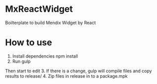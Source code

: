 # MxReactWidget
Boilterplate to build Mendix Widget by React

# How to use
1. Install dependencies
npm install
2. Run 
gulp 

Then start to edit
3. If there is a change, gulp will compile files and copy results to release/
4. Zip files in release in to a package.mpk


